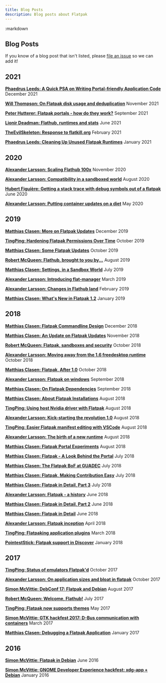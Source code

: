 ```yaml
---
title: Blog Posts
description: Blog posts about Flatpak
---
```

<section class=""><div class="container"><div class="row"><div class="col-lg-10 col-lg-offset-1">
:markdown

  # Blog Posts

  <ul id="toc" data-toc data-toc-headings="h3"></ul>

  If you know of a blog post that isn't listed, please [file an issue](https://github.com/flatpak/flatpak.github.io/issues/new) so we can add it!

  ## 2021

  [**Phaedrus Leeds: A Quick PSA on Writing Portal-friendly Application Code**](https://blogs.gnome.org/mwleeds/2021/12/03/a-quick-psa-on-writing-portal-friendly-application-code/)
  December 2021

  [**Will Thompson: On Flatpak disk usage and deduplication**](https://blogs.gnome.org/wjjt/2021/11/24/on-flatpak-disk-usage-and-deduplication/)
  November 2021

  [**Peter Hutterer: Flatpak portals - how do they work?**](https://who-t.blogspot.com/2021/08/flatpak-portals-how-do-they-work.html)
  September 2021

  [**Lionir Deadman: Flathub, runtimes and stats**](https://thelion.website/flathub-runtimes-and-stats/)
  June 2021

  [**TheEvilSkeleton: Response to flatkill.org**](https://theevilskeleton.gitlab.io/2021/02/11/response-to-flatkill-org.html)
  February 2021

  [**Phaedrus Leeds: Cleaning Up Unused Flatpak Runtimes**](https://blogs.gnome.org/mwleeds/2021/01/11/cleaning-up-unused-flatpak-runtimes/)
  January 2021

  ## 2020

  [**Alexander Larsson: Scaling Flathub 100x**](https://blogs.gnome.org/alexl/2020/11/20/scaling-flathub/)
  November 2020

  [**Alexander Larsson: Compatibility in a sandboxed world**](https://blogs.gnome.org/alexl/2020/08/11/compatibility-in-a-sandboxed-world/)
  August 2020

  [**Hubert Figuière: Getting a stack trace with debug symbols out of a flatpak**](https://www.figuiere.net/technotes/notes/tn001/)
  June 2020

  [**Alexander Larsson: Putting container updates on a diet**](https://blogs.gnome.org/alexl/2020/05/13/putting-container-updates-on-a-diet/)
  May 2020

  ## 2019

  [**Matthias Clasen: More on Flatpak Updates**](https://blogs.gnome.org/mclasen/2019/12/19/9100/)
  December 2019

  [**TingPing: Hardening Flatpak Permissions Over Time**](https://blog.tingping.se/2019/10/06/hardening-flatpak-permissions.html)
  October 2019

  [**Matthias Clasen: Some Flatpak Updates**](https://blogs.gnome.org/mclasen/2019/10/03/some-flatpak-updates/)
  October 2019

  [**Robert McQueen: Flathub, brought to you by...**](https://ramcq.net/2019/08/12/flathub-brought-to-you-by/)
  August 2019

  [**Matthias Clasen: Settings, in a Sandbox World**](https://blogs.gnome.org/mclasen/2019/07/12/settings-in-a-sandbox-world/)
  July 2019

  [**Alexander Larsson: Introducing flat-manager**](https://blogs.gnome.org/alexl/2019/03/19/introducing-flat-manager/)
  March 2019

  [**Alexander Larsson: Changes in Flathub land**](https://blogs.gnome.org/alexl/2019/02/19/changes-in-flathub-land/)
  February 2019

  [**Matthias Clasen: What's New in Flatpak 1.2**](https://blogs.gnome.org/mclasen/2019/01/28/whats-new-in-flatpak-1-2/)
  January 2019

  ## 2018

  [**Matthias Clasen: Flatpak Commandline Design**](https://blogs.gnome.org/mclasen/2018/12/19/flatpak-commandline-design/)
  December 2018

  [**Matthias Clasen: An Update on Flatpak Updates**](https://blogs.gnome.org/mclasen/2018/11/26/an-update-on-flatpak-updates/)
  November 2018

  [**Robert McQueen: Flatpak, sandboxes and security**](https://ramcq.net/2018/10/15/flatpak-sandbox-security/)
  October 2018

  [**Alexander Larsson: Moving away from the 1.6 freedesktop runtime**](https://blogs.gnome.org/alexl/2018/10/11/moving-away-from-the-1-6-freedesktop-runtime/)
  October 2018

  [**Matthias Clasen: Flatpak, After 1.0**](https://blogs.gnome.org/mclasen/2018/10/08/flatpak-after-1-0/)
  October 2018

  [**Alexander Larsson: Flatpak on windows**](https://blogs.gnome.org/alexl/2018/09/17/flatpak-on-windows/)
  September 2018

  [**Matthias Clasen: On Flatpak Dependencies**](https://blogs.gnome.org/mclasen/2018/09/07/on-flatpak-dependencies/)
  September 2018

  [**Matthias Clasen: About Flatpak Installations**](https://blogs.gnome.org/mclasen/2018/08/26/about-flatpak-installations/)
  August 2018

  [**TingPing: Using host Nvidia driver with Flatpak**](https://blog.tingping.se/2018/08/26/flatpak-host-extensions.html)
  August 2018

  [**Alexander Larsson: Kick-starting the revolution 1.0**](https://blogs.gnome.org/alexl/2018/08/21/kick-starting-the-revolution-1-0/)
  August 2018

  [**TingPing: Easier Flatpak manifest editing with VSCode**](https://blog.tingping.se/2018/08/19/flatpak-schema.html)
  August 2018

  [**Alexander Larsson: The birth of a new runtime**](https://blogs.gnome.org/alexl/2018/08/10/the-birth-of-a-new-runtime/)
  August 2018

  [**Matthias Clasen: Flatpak Portal Experiments**](https://blogs.gnome.org/mclasen/2018/08/03/flatpak-portal-experiments/)
  August 2018

  [**Matthias Clasen: Flatpak - A Look Behind the Portal**](https://blogs.gnome.org/mclasen/2018/07/19/flatpak-a-look-behind-the-portal/)
  July 2018

  [**Matthias Clasen: The Flatpak BoF at GUADEC**](https://blogs.gnome.org/mclasen/2018/07/14/the-flatpak-bof-at-guadec/)
  July 2018

  [**Matthias Clasen: Flatpak, Making Contribution Easy**](https://blogs.gnome.org/mclasen/2018/07/07/flatpak-making-contribution-easy/)
  July 2018

  [**Matthias Clasen: Flatpak in Detail, Part 3**](https://blogs.gnome.org/mclasen/2018/07/02/flatpak-in-detail-part-3/)
  July 2018

  [**Alexander Larsson: Flatpak - a history**](https://blogs.gnome.org/alexl/2018/06/20/flatpak-a-history/)
  June 2018

  [**Matthias Clasen: Flatpak in Detail, Part 2**](https://blogs.gnome.org/mclasen/2018/06/19/flatpak-in-detail-part-2/)
  June 2018

  [**Matthias Clasen: Flatpak in Detail**](https://blogs.gnome.org/mclasen/2018/06/13/flatpak-in-detail/)
  June 2018

  [**Alexander Larsson: Flatpak inception**](https://blogs.gnome.org/alexl/2018/04/27/flatpak-inception/)
  April 2018

  [**TingPing: Flatpaking application plugins**](https://blog.tingping.se/2018/03/18/flatpaking-plugins.html)
  March 2018

  [**PointestStick: Flatpak support in Discover**](https://pointieststick.com/2018/01/13/flatpak-support-in-discover/)
  January 2018

  ## 2017

  [**TingPing: Status of emulators Flatpak'd**](https://blog.tingping.se/2017/10/31/flatpaked-emulators.html)
  October 2017

  [**Alexander Larsson: On application sizes and bloat in flatpak**](https://blogs.gnome.org/alexl/2017/10/02/on-application-sizes-and-bloat-in-flatpak/)
  October 2017

  [**Simon McVittie: DebConf 17: Flatpak and Debian**](http://smcv.pseudorandom.co.uk/2017/flatpak_and_debian/)
  August 2017

  [**Robert McQueen: Welcome, Flathub!**](https://ramcq.net/2017/07/29/welcome-flathub/)
  July 2017

  [**TingPing: Flatpak now supports themes**](https://blog.tingping.se/2017/05/11/flatpak-theming.html)
  May 2017

  [**Simon McVittie: GTK hackfest 2017: D-Bus communication with containers**](http://smcv.pseudorandom.co.uk/2017/dbus_and_containers/)
  March 2017

  [**Matthias Clasen: Debugging a Flatpak Application**](https://blogs.gnome.org/mclasen/2017/01/20/debugging-a-flatpak-application/)
  January 2017

  ## 2016

  [**Simon McVittie: Flatpak in Debian**](http://smcv.pseudorandom.co.uk/2016/flatpak/)
  June 2016

  [**Simon McVittie: GNOME Developer Experience hackfest: xdg-app + Debian**](https://smcv.pseudorandom.co.uk/2016/xdg-app/)
  January 2016

</div></div></div></section>
